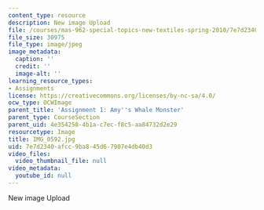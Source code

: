 ```yaml
---
content_type: resource
description: New image Upload
file: /courses/mas-962-special-topics-new-textiles-spring-2010/7e7d2340afcc9ba845d67907e4db40d3_IMG_0592.jpg
file_size: 30975
file_type: image/jpeg
image_metadata:
  caption: ''
  credit: ''
  image-alt: ''
learning_resource_types:
- Assignments
license: https://creativecommons.org/licenses/by-nc-sa/4.0/
ocw_type: OCWImage
parent_title: 'Assignment 1: Amy''s Whale Monster'
parent_type: CourseSection
parent_uid: 4e354258-4b1a-c7ec-f8c5-aa84732d2e29
resourcetype: Image
title: IMG_0592.jpg
uid: 7e7d2340-afcc-9ba8-45d6-7907e4db40d3
video_files:
  video_thumbnail_file: null
video_metadata:
  youtube_id: null
---
```

New image Upload